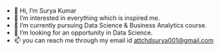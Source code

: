 - 👋 Hi, I’m Surya Kumar
- 👀 I’m interested in everything which is inspired me.
- 🌱 I’m currently pursuing Data Science & Business Analytics course.
- 💞️ I’m looking for an opportunity in Data Science.
- 📫 you can reach me through my email id attchdsurya001@gmail.com

<!---
suryakumar001/suryakumar001 is a ✨ special ✨ repository because its `README.md` (this file) appears on your GitHub profile.
You can click the Preview link to take a look at your changes.
--->
